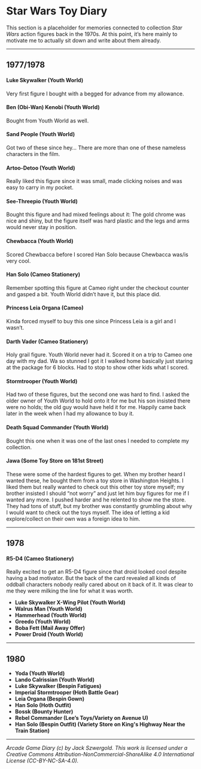 # Star Wars Toy Diary

This section is a placeholder for memories connected to collection *Star Wars* action figures back in the 1970s. At this point, it’s here mainly to motivate me to actually sit down and write about them already.

***

## 1977/1978

#### Luke Skywalker (Youth World)

Very first figure I bought with a begged for advance from my allowance.

#### Ben (Obi-Wan) Kenobi (Youth World)

Bought from Youth World as well.

#### Sand People (Youth World)

Got two of these since hey… There are more than one of these nameless characters in the film.

#### Artoo-Detoo (Youth World)

Really liked this figure since it was small, made clicking noises and was easy to carry in my pocket.

#### See-Threepio (Youth World)

Bought this figure and had mixed feelings about it: The gold chrome was nice and shiny, but the figure itself was hard plastic and the legs and arms would never stay in position.

#### Chewbacca (Youth World)

Scored Chewbacca before I scored Han Solo because Chewbacca was/is very cool.

#### Han Solo (Cameo Stationery)

Remember spotting this figure at Cameo right under the checkout counter and gasped a bit. Youth World didn’t have it, but this place did.

#### Princess Leia Organa (Cameo)

Kinda forced myself to buy this one since Princess Leia is a girl and I wasn’t.

#### Darth Vader (Cameo Stationery)

Holy grail figure. Youth World never had it. Scored it on a trip to Cameo one day with my dad. Wa so stunned I got it I walked home basically just staring at the package for 6 blocks. Had to stop to show other kids what I scored.

#### Stormtrooper (Youth World)

Had two of these figures, but the second one was hard to find. I asked the older owner of Youth World to hold onto it for me but his son insisted there were no holds; the old guy would have held it for me. Happily came back later in the week when I had my allowance to buy it.

#### Death Squad Commander (Youth World)

Bought this one when it was one of the last ones I needed to complete my collection.

#### Jawa (Some Toy Store on 181st Street)

These were some of the hardest figures to get. When my brother heard I wanted these, he bought them from a toy store in Washington Heights. I liked them but really wanted to check out this other toy store myself; my brother insisted I should “not worry” and just let him buy figures for me if I wanted any more. I pushed harder and he relented to show me the store. They had tons of stuff, but my brother was constantly grumbling about why I would want to check out the toys myself. The idea of letting a kid explore/collect on their own was a foreign idea to him.

***

## 1978

#### R5-D4 (Cameo Stationery)

Really excited to get an R5-D4 figure since that droid looked cool despite having a bad motivator. But the back of the card revealed all kinds of oddball characters nobody really cared about on it back of it. It was clear to me they were milking the line for what it was worth.

* **Luke Skywalker X-Wing Pilot (Youth World)**
* **Walrus Man (Youth World)**
* **Hammerhead (Youth World)**
* **Greedo (Youth World)**
* **Boba Fett (Mail Away Offer)**
* **Power Droid (Youth World)**

***

## 1980

* **Yoda (Youth World)**
* **Lando Calrissian (Youth World)**
* **Luke Skywalker (Bespin Fatigues)**
* **Imperial Stormtrooper (Hoth Battle Gear)**
* **Leia Organa (Bespin Gown)**
* **Han Solo (Hoth Outfit)**
* **Bossk (Bounty Hunter)**
* **Rebel Commander (Lee’s Toys/Variety on Avenue U)**
* **Han Solo (Bespin Outfit) (Variety Store on King's Highway Near the Train Station)**

***

*Arcade Game Diary (c) by Jack Szwergold. This work is licensed under a Creative Commons Attribution-NonCommercial-ShareAlike 4.0 International License (CC-BY-NC-SA-4.0).*